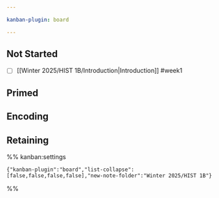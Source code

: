 ```yaml
---

kanban-plugin: board

---
```


## Not Started

- [ ] [[Winter 2025/HIST 1B/Introduction|Introduction]] #week1


## Primed



## Encoding



## Retaining





%% kanban:settings
```
{"kanban-plugin":"board","list-collapse":[false,false,false,false],"new-note-folder":"Winter 2025/HIST 1B"}
```
%%